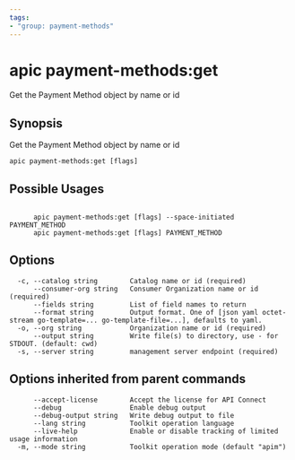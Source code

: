 ```yaml
---
tags:
- "group: payment-methods"
---
```

# apic payment-methods:get

Get the Payment Method object by name or id

## Synopsis

Get the Payment Method object by name or id

```
apic payment-methods:get [flags]
```

## Possible Usages

```

      apic payment-methods:get [flags] --space-initiated PAYMENT_METHOD
      apic payment-methods:get [flags] PAYMENT_METHOD

```

## Options

```
  -c, --catalog string        Catalog name or id (required)
      --consumer-org string   Consumer Organization name or id (required)
      --fields string         List of field names to return
      --format string         Output format. One of [json yaml octet-stream go-template=... go-template-file=...], defaults to yaml.
  -o, --org string            Organization name or id (required)
      --output string         Write file(s) to directory, use - for STDOUT. (default: cwd)
  -s, --server string         management server endpoint (required)
```

## Options inherited from parent commands

```
      --accept-license        Accept the license for API Connect
      --debug                 Enable debug output
      --debug-output string   Write debug output to file
      --lang string           Toolkit operation language
      --live-help             Enable or disable tracking of limited usage information
  -m, --mode string           Toolkit operation mode (default "apim")
```
